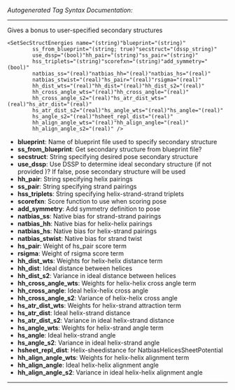 _Autogenerated Tag Syntax Documentation:_

---
Gives a bonus to user-specified secondary structures

```
<SetSecStructEnergies name="(string)"blueprint="(string)"
        ss_from_blueprint="(string; true)"secstruct="(dssp_string)"
        use_dssp="(bool)"hh_pair="(string)"ss_pair="(string)"
        hss_triplets="(string)"scorefxn="(string)"add_symmetry="(bool)"
        natbias_ss="(real)"natbias_hh="(real)"natbias_hs="(real)"
        natbias_stwist="(real)"hs_pair="(real)"rsigma="(real)"
        hh_dist_wts="(real)"hh_dist="(real)"hh_dist_s2="(real)"
        hh_cross_angle_wts="(real)"hh_cross_angle="(real)"
        hh_cross_angle_s2="(real)"hs_atr_dist_wts="(real)"hs_atr_dist="(real)"
        hs_atr_dist_s2="(real)"hs_angle_wts="(real)"hs_angle="(real)"
        hs_angle_s2="(real)"hsheet_repl_dist="(real)"
        hh_align_angle_wts="(real)"hh_align_angle="(real)"
        hh_align_angle_s2="(real)" />
```

-   **blueprint**: Name of blueprint file used to specify secondary structure
-   **ss_from_blueprint**: Get secondary structure from blueprint file?
-   **secstruct**: String specifying desired pose secondary structure
-   **use_dssp**: Use DSSP to determine ideal secondary structure (if not provided )? If false, pose secondary structure will be used
-   **hh_pair**: String specifying helix pairings
-   **ss_pair**: String specifying strand pairings
-   **hss_triplets**: String specifying helix-strand-strand triplets
-   **scorefxn**: Score function to use when scoring pose
-   **add_symmetry**: Add symmetry definition to pose
-   **natbias_ss**: Native bias for strand-strand pairings
-   **natbias_hh**: Native bias for helix-helix pairings
-   **natbias_hs**: Native bias for helix-strand pairings
-   **natbias_stwist**: Native bias for strand twist
-   **hs_pair**: Weight of hs_pair score term
-   **rsigma**: Weight of rsigma score term
-   **hh_dist_wts**: Weights for helix-helix distance term
-   **hh_dist**: Ideal distance between helices
-   **hh_dist_s2**: Variance in ideal distance between helices
-   **hh_cross_angle_wts**: Weights for helix-helix cross angle term
-   **hh_cross_angle**: Ideal helix-helix cross angle
-   **hh_cross_angle_s2**: Variance of helix-helix cross angle
-   **hs_atr_dist_wts**: Weights for helix-strand attraction term
-   **hs_atr_dist**: Ideal helix-strand distance
-   **hs_atr_dist_s2**: Variance in ideal helix-strand distance
-   **hs_angle_wts**: Weights for helix-strand angle term
-   **hs_angle**: Ideal helix-strand angle
-   **hs_angle_s2**: Variance in ideal helix-strand angle
-   **hsheet_repl_dist**: Helix-sheedistance for NatbiasHelicesSheetPotential
-   **hh_align_angle_wts**: Weights for helix-helix alignment term
-   **hh_align_angle**: Ideal helix-helix alignment angle
-   **hh_align_angle_s2**: Variance in ideal helix-helix alignment angle

---
